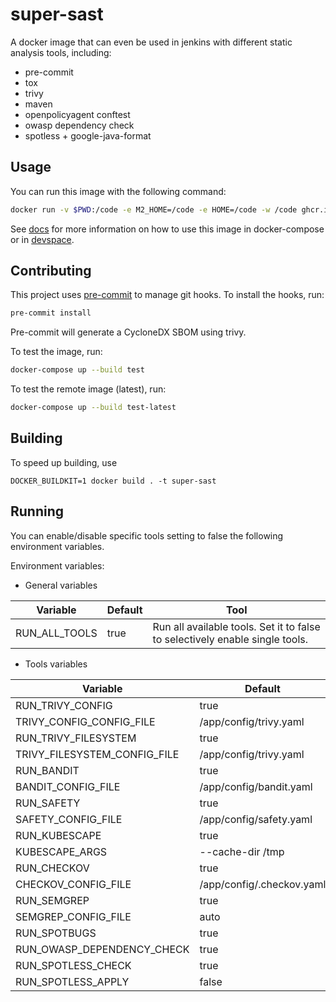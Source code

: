 # super-sast

A docker image that can even be used in jenkins
with different static analysis tools, including:

- pre-commit
- tox
- trivy
- maven
- openpolicyagent conftest
- owasp dependency check
- spotless + google-java-format

## Usage

You can run this image with the following command:

```bash
docker run -v $PWD:/code -e M2_HOME=/code -e HOME=/code -w /code ghcr.io/par-tec/super-sast:latest
```

See [docs](docs/README.md) for more information on how to use this image in docker-compose or in [devspace](https://devspace.sh).


## Contributing

This project uses [pre-commit](https://pre-commit.com/) to manage git hooks. To install the hooks, run:

```bash
pre-commit install
```

Pre-commit will generate a CycloneDX SBOM using trivy.

To test the image, run:

```bash
docker-compose up --build test
```

To test the remote image (latest), run:

```bash
docker-compose up --build test-latest
```

## Building

To speed up building, use

```
DOCKER_BUILDKIT=1 docker build . -t super-sast
```


## Running

You can enable/disable specific tools setting to false the following
environment variables.

Environment variables:

- General variables

|Variable|Default|Tool|
|--------|-------|----|
|RUN_ALL_TOOLS|true|Run all available tools. Set it to false to selectively enable single tools.|

- Tools variables

|Variable|Default|Tool|
|--------|-------|----|
|RUN_TRIVY_CONFIG|true|trivy_config|
|TRIVY_CONFIG_CONFIG_FILE|/app/config/trivy.yaml|trivy_config|
|RUN_TRIVY_FILESYSTEM|true|trivy_filesystem|
|TRIVY_FILESYSTEM_CONFIG_FILE|/app/config/trivy.yaml|trivy_filesystem|
|RUN_BANDIT|true|bandit|
|BANDIT_CONFIG_FILE|/app/config/bandit.yaml|bandit|
|RUN_SAFETY|true|safety|
|SAFETY_CONFIG_FILE|/app/config/safety.yaml|safety|
|RUN_KUBESCAPE|true|kubescape|
|KUBESCAPE_ARGS|--cache-dir /tmp|kubescape|
|RUN_CHECKOV|true|checkov|
|CHECKOV_CONFIG_FILE|/app/config/.checkov.yaml|checkov|
|RUN_SEMGREP|true|semgrep|
|SEMGREP_CONFIG_FILE|auto|semgrep|
|RUN_SPOTBUGS|true|spotbugs|
|RUN_OWASP_DEPENDENCY_CHECK|true|owasp_dependency_check|
|RUN_SPOTLESS_CHECK|true|spotless_check|
|RUN_SPOTLESS_APPLY|false|spotless_apply|
